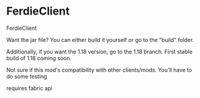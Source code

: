 # FerdieClient


FerdieClient

Want the jar file? You can either build it yourself or go to the "build" folder.

Additionally, if you want the 1.18 version, go to the 1.18 branch. First stable build of 1.18 coming soon.

Not sure if this mod's compatibility with other clients/mods. You'll have to do some testing

requires fabric api
